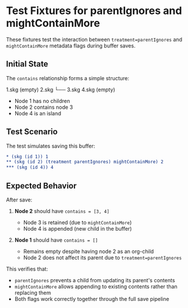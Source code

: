 # Test Fixtures for parentIgnores and mightContainMore

These fixtures test the interaction between `treatment=parentIgnores` and `mightContainMore` metadata flags during buffer saves.

## Initial State

The `contains` relationship forms a simple structure:

1.skg (empty)
2.skg
└── 3.skg
4.skg (empty)

- Node 1 has no children
- Node 2 contains node 3
- Node 4 is an island

## Test Scenario

The test simulates saving this buffer:

```org
* (skg (id 1)) 1
** (skg (id 2) (treatment parentIgnores) mightContainMore) 2
*** (skg (id 4)) 4
```

## Expected Behavior

After save:

1. **Node 2** should have `contains = [3, 4]`
   - Node 3 is retained (due to `mightContainMore`)
   - Node 4 is appended (new child in the buffer)

2. **Node 1** should have `contains = []`
   - Remains empty despite having node 2 as an org-child
   - Node 2 does not affect its parent due to `treatment=parentIgnores`

This verifies that:
- `parentIgnores` prevents a child from updating its parent's contents
- `mightContainMore` allows appending to existing contents rather than replacing them
- Both flags work correctly together through the full save pipeline
